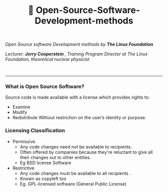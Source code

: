 <!-- ********************************************************* HEADER ************************************************************************** -->

<h1 align="center">  📎 Open-Source-Software-Development-methods</h2> <br>

<em> Open Source software Development methods by <b> The Linux Foundation </b> 

Lecturer: <b>Jerry Cooperstein </b>, Training Program Director at The Linux Foundation, theoretical nuclear physicist </em>

<br> <hr>

<!-- ********************************************************* BODY BEGINS ************************************************************************** -->

<h3> What is Open Source Software? </h3>

Source code is made available with a license which provides rights to:
- Examine
- Modify
- Redistribute
Without restriction on the user’s identity or purpose.


 <h3> Licensing Classification </h3>

- Permissive
    - Any code changes need not be available to recipients. 
    - Often offered by companies because they're reluctant to give all their changes out to other entities. 
    - Eg BSD license Software
- Restrictive
    - Any code changes must be available to all recipients .
    - Known as copyleft too
    - Eg. GPL-licensed software (General Public License)
